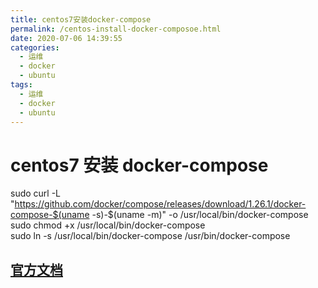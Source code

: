 ```yaml
---
title: centos7安装docker-compose
permalink: /centos-install-docker-composoe.html
date: 2020-07-06 14:39:55
categories:
  - 运维
  - docker
  - ubuntu
tags:
  - 运维
  - docker
  - ubuntu
---
```


# centos7 安装 docker-compose

sudo curl -L "https://github.com/docker/compose/releases/download/1.26.1/docker-compose-$(uname -s)-\$(uname -m)" -o /usr/local/bin/docker-compose  
sudo chmod +x /usr/local/bin/docker-compose  
sudo ln -s /usr/local/bin/docker-compose /usr/bin/docker-compose

## [官方文档](https://docs.docker.com/compose/install/)
